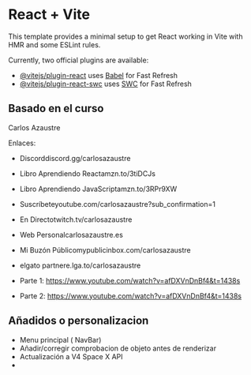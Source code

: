 # React + Vite

This template provides a minimal setup to get React working in Vite with HMR and some ESLint rules.

Currently, two official plugins are available:

- [@vitejs/plugin-react](https://github.com/vitejs/vite-plugin-react/blob/main/packages/plugin-react/README.md) uses [Babel](https://babeljs.io/) for Fast Refresh
- [@vitejs/plugin-react-swc](https://github.com/vitejs/vite-plugin-react-swc) uses [SWC](https://swc.rs/) for Fast Refresh

## Basado en el curso 

Carlos Azaustre 

Enlaces:
- Discorddiscord.gg/carlosazaustre
- Libro Aprendiendo Reactamzn.to/3tiDCJs
- Libro Aprendiendo JavaScriptamzn.to/3RPr9XW
- Suscríbeteyoutube.com/carlosazaustre?sub_confirmation=1
- En Directotwitch.tv/carlosazaustre
- Web Personalcarlosazaustre.es
- Mi Buzón Públicomypublicinbox.com/carlosazaustre
- elgato partnere.lga.to/carlosazaustre

- Parte 1: https://www.youtube.com/watch?v=afDXVnDnBf4&t=1438s
- Parte 2: https://www.youtube.com/watch?v=afDXVnDnBf4&t=1438s

## Añadidos o personalizacion

- Menu principal ( NavBar)
- Añadir/corregir comprobacion de objeto antes de renderizar
- Actualización a V4 Space X API
- 